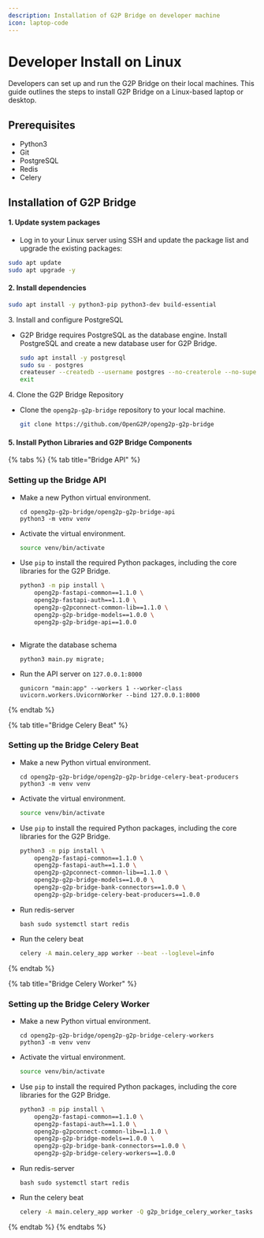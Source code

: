 ```yaml
---
description: Installation of G2P Bridge on developer machine
icon: laptop-code
---
```


# Developer Install on Linux

Developers can set up and run the G2P Bridge on their local machines. This guide outlines the steps to install G2P Bridge on a Linux-based laptop or desktop.

## Prerequisites

* Python3
* Git
* PostgreSQL
* Redis
* Celery

## Installation of G2P Bridge

#### 1. Update system packages

* Log in to your Linux server using SSH and update the package list and upgrade the existing packages:

```bash
sudo apt update
sudo apt upgrade -y
```

#### 2. Install dependencies

```bash
sudo apt install -y python3-pip python3-dev build-essential

```

3\. Install and configure PostgreSQL

*   G2P Bridge requires PostgreSQL as the database engine. Install PostgreSQL and create a new database user for G2P Bridge.

    ```bash
    sudo apt install -y postgresql
    sudo su - postgres
    createuser --createdb --username postgres --no-createrole --no-superuser --pwprompt g2p_bridge_user
    exit
    ```

4\. Clone the G2P Bridge Repository

*   Clone the `openg2p-g2p-bridge` repository to your local machine.

    ```bash
    git clone https://github.com/OpenG2P/openg2p-g2p-bridge
    ```

#### 5. Install Python Libraries and G2P Bridge Components <a href="#docs-internal-guid-f8d8e15e-7fff-3872-8a9f-bfbb05735977" id="docs-internal-guid-f8d8e15e-7fff-3872-8a9f-bfbb05735977"></a>

{% tabs %}
{% tab title="Bridge API" %}
### Setting up the Bridge API

*   Make a new Python virtual environment.

    ```
    cd openg2p-g2p-bridge/openg2p-g2p-bridge-api
    python3 -m venv venv
    ```
*   Activate the virtual environment.

    ```bash
    source venv/bin/activate
    ```
*   Use `pip` to install the required Python packages, including the core libraries for the G2P Bridge.

    ```bash
    python3 -m pip install \
        openg2p-fastapi-common==1.1.0 \
        openg2p-fastapi-auth==1.1.0 \
        openg2p-g2pconnect-common-lib==1.1.0 \
        openg2p-g2p-bridge-models==1.0.0 \
        openg2p-g2p-bridge-api==1.0.0
        
    ```
*   Migrate the database schema

    ```
    python3 main.py migrate; 
    ```
*   Run the API server on `127.0.0.1:8000`

    ```
    gunicorn "main:app" --workers 1 --worker-class uvicorn.workers.UvicornWorker --bind 127.0.0.1:8000
    ```
{% endtab %}

{% tab title="Bridge Celery Beat" %}
### Setting up the Bridge Celery Beat

*   Make a new Python virtual environment.

    ```
    cd openg2p-g2p-bridge/openg2p-g2p-bridge-celery-beat-producers
    python3 -m venv venv
    ```
*   Activate the virtual environment.

    ```bash
    source venv/bin/activate
    ```
*   Use `pip` to install the required Python packages, including the core libraries for the G2P Bridge.

    ```bash
    python3 -m pip install \
        openg2p-fastapi-common==1.1.0 \
        openg2p-fastapi-auth==1.1.0 \
        openg2p-g2pconnect-common-lib==1.1.0 \
        openg2p-g2p-bridge-models==1.0.0 \
        openg2p-g2p-bridge-bank-connectors==1.0.0 \
        openg2p-g2p-bridge-celery-beat-producers==1.0.0    
    ```
*   Run redis-server

    ```
    bash sudo systemctl start redis
    ```
*   Run the celery beat

    ```bash
    celery -A main.celery_app worker --beat --loglevel=info
    ```
{% endtab %}

{% tab title="Bridge Celery Worker" %}
### Setting up the Bridge Celery Worker

*   Make a new Python virtual environment.

    ```
    cd openg2p-g2p-bridge/openg2p-g2p-bridge-celery-workers
    python3 -m venv venv
    ```
*   Activate the virtual environment.

    ```bash
    source venv/bin/activate
    ```
*   Use `pip` to install the required Python packages, including the core libraries for the G2P Bridge.

    ```bash
    python3 -m pip install \
        openg2p-fastapi-common==1.1.0 \
        openg2p-fastapi-auth==1.1.0 \
        openg2p-g2pconnect-common-lib==1.1.0 \
        openg2p-g2p-bridge-models==1.0.0 \
        openg2p-g2p-bridge-bank-connectors==1.0.0 \
        openg2p-g2p-bridge-celery-workers==1.0.0    
    ```
*   Run redis-server

    ```
    bash sudo systemctl start redis
    ```
*   Run the celery beat

    ```bash
    celery -A main.celery_app worker -Q g2p_bridge_celery_worker_tasks --loglevel=info
    ```
{% endtab %}
{% endtabs %}
